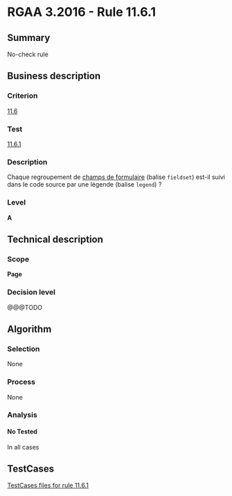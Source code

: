 # RGAA 3.2016 - Rule 11.6.1

## Summary
No-check rule


## Business description

### Criterion
[11.6](http://references.modernisation.gouv.fr/rgaa-accessibilite/criteres.html#crit-11-6)

### Test
[11.6.1](http://references.modernisation.gouv.fr/rgaa-accessibilite/criteres.html#test-11-6-1)

### Description
<div lang="fr">Chaque regroupement de <a href="http://references.modernisation.gouv.fr/rgaa-accessibilite/glossaire.html#champ-de-saisie-de-formulaire">champs de formulaire</a> (balise <code lang="en">fieldset</code>) est-il suivi dans le code source par une l&#xE9;gende (balise <code lang="en">legend</code>)&nbsp;?</div>

### Level
**A**


## Technical description

### Scope
**Page**

### Decision level
@@@TODO


## Algorithm

### Selection
None

### Process
None

### Analysis

#### No Tested
In all cases


##  TestCases

[TestCases files for rule 11.6.1](https://github.com/Asqatasun/Asqatasun/tree/develop/rules/rules-rgaa3.2016/src/test/resources/testcases/rgaa32016/Rgaa32016Rule110601/)


